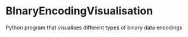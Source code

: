 # BInaryEncodingVisualisation
Python program that visualises different types of binary data encodings
